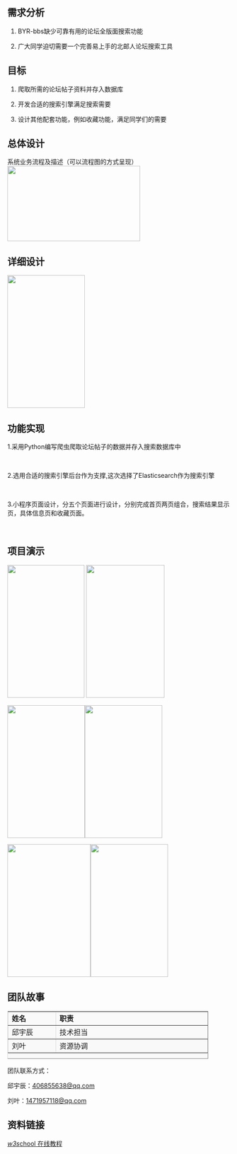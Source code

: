 <h2><strong>需求分析</strong></h2>
<ol>
 	<li>
<p class="reader-word-layer reader-word-s1-1">BYR-bbs缺少可靠有用的论坛全版面搜索功能</p>
</li>
 	<li>广大同学迫切需要一个完善易上手的北邮人论坛搜索工具
<p class="reader-word-layer reader-word-s1-1"></p>
</li>
</ol>
<h2><strong>目标</strong></h2>
<ol>
 	<li>
<p class="reader-word-layer reader-word-s3-15">爬取所需的论坛帖子资料并存入数据库</p>
</li>
 	<li>
<p class="reader-word-layer reader-word-s3-15">开发合适的搜索引擎满足搜索需要</p>
</li>
 	<li>
<p class="reader-word-layer reader-word-s3-15">设计其他配套功能，例如收藏功能，满足同学们的需要</p>
</li>
</ol>
<h2><strong>总体设计</strong></h2>
系统业务流程及描述（可以流程图的方式呈现）

<img class="alignnone size-medium wp-image-10101" src="http://112.74.62.56/wp-content/uploads/2017/07/11-300x170.png" alt="" width="300" height="170" />
<h2><strong>详细设计</strong></h2>
<img class="alignnone size-medium wp-image-10102" src="http://112.74.62.56/wp-content/uploads/2017/07/WX20170713-122412@2x-175x300.png" alt="" width="175" height="300" />
<h2><strong>功能实现</strong></h2>
1.采用Python编写爬虫爬取论坛帖子的数据并存入搜索数据库中

&nbsp;

2.选用合适的搜索引擎后台作为支撑,这次选择了Elasticsearch作为搜索引擎

&nbsp;

3.小程序页面设计，分五个页面进行设计，分别完成首页两页组合，搜索结果显示页，具体信息页和收藏页面。

&nbsp;
<h2><strong>项目演示</strong></h2>
<img class="alignnone size-medium wp-image-10103" src="http://112.74.62.56/wp-content/uploads/2017/07/WX20170713-122449@2x-174x300.png" alt="" width="174" height="300" />

<img class="alignnone size-medium wp-image-10106" src="http://112.74.62.56/wp-content/uploads/2017/07/WX20170713-122644@2x-177x300.png" alt="" width="177" height="300" />

<img class="alignnone size-medium wp-image-10107" src="http://112.74.62.56/wp-content/uploads/2017/07/WX20170713-122656@2x-175x300.png" alt="" width="175" height="300" /><img class="alignnone size-medium wp-image-10108" src="http://112.74.62.56/wp-content/uploads/2017/07/WX20170713-122707@2x-175x300.png" alt="" width="175" height="300" />

<img class="alignnone size-medium wp-image-10109" src="http://112.74.62.56/wp-content/uploads/2017/07/WX20170713-122718@2x-188x300.png" alt="" width="188" height="300" /><img class="alignnone size-medium wp-image-10111" src="http://112.74.62.56/wp-content/uploads/2017/07/WX20170713-123001@2x-175x300.png" alt="" width="175" height="300" />
<h2><strong>团队故事</strong></h2>
<table style="height: 108px; border-color: #d8d8d8; background-color: #f9f9f9; width: 454px;" border="1" cellspacing="0" cellpadding="5px">
<tbody>
<tr style="height: 24px;">
<td style="width: 93px; height: 24px;"><strong>姓名</strong></td>
<td style="width: 335px; height: 24px;"><strong>职责</strong></td>
</tr>
<tr style="height: 24px;">
<td style="width: 93px; height: 24px;">邱宇辰</td>
<td style="width: 335px; height: 24px;">技术担当</td>
</tr>
<tr style="height: 24px;">
<td style="width: 93px; height: 24px;">刘叶</td>
<td style="width: 335px; height: 24px;">资源协调</td>
</tr>
</tbody>
</table>
团队联系方式：

邱宇辰：406855638@qq.com

刘叶：1471957118@qq.com
<h2><strong>资料链接</strong></h2>
<a href="http://www.w3school.com.cn/" target="_blank"><em>w3s</em>chool 在线教程</a>
